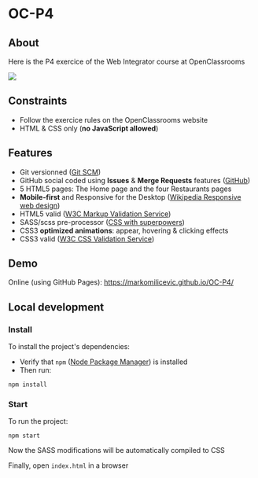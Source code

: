 # OC-P4

## About

Here is the P4 exercice of the Web Integrator course at OpenClassrooms

![](https://user.oc-static.com/upload/2022/06/22/16559016787093_Untitled%20design.png)

## Constraints

- Follow the exercice rules on the OpenClassrooms website
- HTML & CSS only (**no JavaScript allowed**)

## Features

- Git versionned ([Git SCM](https://git-scm.com/))
- GitHub social coded using **Issues** & **Merge Requests** features ([GitHub](https://github.com/))
- 5 HTML5 pages: The Home page and the four Restaurants pages
- **Mobile-first** and Responsive for the Desktop ([Wikipedia Responsive web design](https://en.wikipedia.org/wiki/Responsive_web_design))
- HTML5 valid ([W3C Markup Validation Service](https://validator.w3.org/))
- SASS/scss pre-processor ([CSS with superpowers](https://sass-lang.com/))
- CSS3 **optimized animations**: appear, hovering & clicking effects
- CSS3 valid ([W3C CSS Validation Service](https://jigsaw.w3.org/css-validator/))

## Demo

Online (using GitHub Pages): https://markomilicevic.github.io/OC-P4/

## Local development

### Install

To install the project's dependencies:
- Verify that `npm` ([Node Package Manager](https://www.npmjs.com/)) is installed
- Then run:
```
npm install
```

### Start

To run the project:
```
npm start
```

Now the SASS modifications will be automatically compiled to CSS

Finally, open `index.html` in a browser
